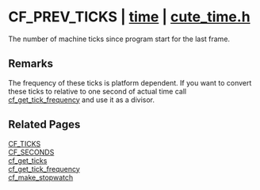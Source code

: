 # CF_PREV_TICKS | [time](https://github.com/RandyGaul/cute_framework/blob/master/docs/time/README.md) | [cute_time.h](https://github.com/RandyGaul/cute_framework/blob/master/include/cute_time.h)

The number of machine ticks since program start for the last frame.

## Remarks

The frequency of these ticks is platform dependent. If you want to convert these ticks to relative to one second of actual time
call [cf_get_tick_frequency](https://github.com/RandyGaul/cute_framework/blob/master/docs/time/cf_get_tick_frequency.md) and use it as a divisor.

## Related Pages

[CF_TICKS](https://github.com/RandyGaul/cute_framework/blob/master/docs/time/cf_ticks.md)  
[CF_SECONDS](https://github.com/RandyGaul/cute_framework/blob/master/docs/time/cf_seconds.md)  
[cf_get_ticks](https://github.com/RandyGaul/cute_framework/blob/master/docs/time/cf_get_ticks.md)  
[cf_get_tick_frequency](https://github.com/RandyGaul/cute_framework/blob/master/docs/time/cf_get_tick_frequency.md)  
[cf_make_stopwatch](https://github.com/RandyGaul/cute_framework/blob/master/docs/time/cf_make_stopwatch.md)  
